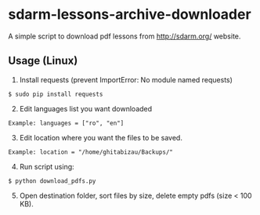 # sdarm-lessons-archive-downloader
A simple script to download pdf lessons from http://sdarm.org/ website.

## Usage (Linux)
1. Install requests (prevent ImportError: No module named requests)

```$ sudo pip install requests```

2. Edit languages list you want downloaded

```Example: languages = ["ro", "en"]```

3. Edit location where you want the files to be saved.

```Example: location = "/home/ghitabizau/Backups/"```

4. Run script using:

```$ python download_pdfs.py```

5. Open destination folder, sort files by size, delete empty pdfs (size < 100 KB).
